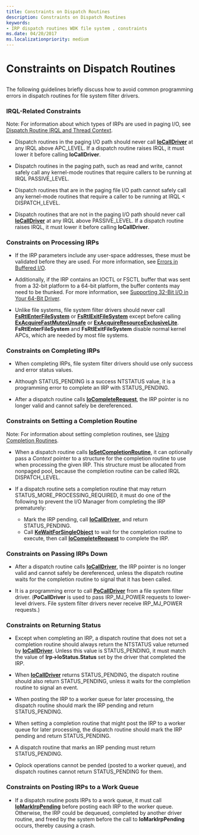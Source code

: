 ```yaml
---
title: Constraints on Dispatch Routines
description: Constraints on Dispatch Routines
keywords:
- IRP dispatch routines WDK file system , constraints
ms.date: 04/20/2017
ms.localizationpriority: medium
---
```


# Constraints on Dispatch Routines


## <span id="ddk_constraints_on_dispatch_routines_if"></span><span id="DDK_CONSTRAINTS_ON_DISPATCH_ROUTINES_IF"></span>


The following guidelines briefly discuss how to avoid common programming errors in dispatch routines for file system filter drivers.

### <span id="IRQL-Related_Constraints"></span><span id="irql-related_constraints"></span><span id="IRQL-RELATED_CONSTRAINTS"></span>IRQL-Related Constraints

Note: For information about which types of IRPs are used in paging I/O, see [Dispatch Routine IRQL and Thread Context](dispatch-routine-irql-and-thread-context.md).

-   Dispatch routines in the paging I/O path should never call [**IoCallDriver**](/windows-hardware/drivers/ddi/wdm/nf-wdm-iocalldriver) at any IRQL above APC\_LEVEL. If a dispatch routine raises IRQL, it must lower it before calling **IoCallDriver**.

-   Dispatch routines in the paging path, such as read and write, cannot safely call any kernel-mode routines that require callers to be running at IRQL PASSIVE\_LEVEL.

-   Dispatch routines that are in the paging file I/O path cannot safely call any kernel-mode routines that require a caller to be running at IRQL &lt; DISPATCH\_LEVEL.

-   Dispatch routines that are not in the paging I/O path should never call [**IoCallDriver**](/windows-hardware/drivers/ddi/wdm/nf-wdm-iocalldriver) at any IRQL above PASSIVE\_LEVEL. If a dispatch routine raises IRQL, it must lower it before calling **IoCallDriver**.

### <span id="Constraints_on_Processing_IRPs"></span><span id="constraints_on_processing_irps"></span><span id="CONSTRAINTS_ON_PROCESSING_IRPS"></span>Constraints on Processing IRPs

-   If the IRP parameters include any user-space addresses, these must be validated before they are used. For more information, see [Errors in Buffered I/O](../kernel/failure-to-check-the-size-of-buffers.md).

-   Additionally, if the IRP contains an IOCTL or FSCTL buffer that was sent from a 32-bit platform to a 64-bit platform, the buffer contents may need to be thunked. For more information, see [Supporting 32-Bit I/O in Your 64-Bit Driver](../kernel/supporting-32-bit-i-o-in-your-64-bit-driver.md).

-   Unlike file systems, file system filter drivers should never call [**FsRtlEnterFileSystem**](./fsrtlenterfilesystem.md) or [**FsRtlExitFileSystem**](./fsrtlexitfilesystem.md) except before calling [**ExAcquireFastMutexUnsafe**](/previous-versions/windows/hardware/drivers/ff544340(v=vs.85)) or [**ExAcquireResourceExclusiveLite**](/previous-versions/ff544351(v=vs.85)). **FsRtlEnterFileSystem** and **FsRtlExitFileSystem** disable normal kernel APCs, which are needed by most file systems.

### <span id="Constraints_on_Completing_IRPs"></span><span id="constraints_on_completing_irps"></span><span id="CONSTRAINTS_ON_COMPLETING_IRPS"></span>Constraints on Completing IRPs

-   When completing IRPs, file system filter drivers should use only success and error status values.

-   Although STATUS\_PENDING is a success NTSTATUS value, it is a programming error to complete an IRP with STATUS\_PENDING.

-   After a dispatch routine calls [**IoCompleteRequest**](/windows-hardware/drivers/ddi/wdm/nf-wdm-iocompleterequest), the IRP pointer is no longer valid and cannot safely be dereferenced.

### <span id="Constraints_on_Setting_a_Completion_Routine"></span><span id="constraints_on_setting_a_completion_routine"></span><span id="CONSTRAINTS_ON_SETTING_A_COMPLETION_ROUTINE"></span>Constraints on Setting a Completion Routine

Note: For information about setting completion routines, see [Using Completion Routines](using-irp-completion-routines.md).

-   When a dispatch routine calls [**IoSetCompletionRoutine**](/windows-hardware/drivers/ddi/wdm/nf-wdm-iosetcompletionroutine), it can optionally pass a *Context* pointer to a structure for the completion routine to use when processing the given IRP. This structure must be allocated from nonpaged pool, because the completion routine can be called IRQL DISPATCH\_LEVEL.

-   If a dispatch routine sets a completion routine that may return STATUS\_MORE\_PROCESSING\_REQUIRED, it must do one of the following to prevent the I/O Manager from completing the IRP prematurely:
    -   Mark the IRP pending, call [**IoCallDriver**](/windows-hardware/drivers/ddi/wdm/nf-wdm-iocalldriver), and return STATUS\_PENDING.
    -   Call [**KeWaitForSingleObject**](/windows-hardware/drivers/ddi/wdm/nf-wdm-kewaitforsingleobject) to wait for the completion routine to execute, then call [**IoCompleteRequest**](/windows-hardware/drivers/ddi/wdm/nf-wdm-iocompleterequest) to complete the IRP.

### <span id="Constraints_on_Passing_IRPs_Down"></span><span id="constraints_on_passing_irps_down"></span><span id="CONSTRAINTS_ON_PASSING_IRPS_DOWN"></span>Constraints on Passing IRPs Down

-   After a dispatch routine calls [**IoCallDriver**](/windows-hardware/drivers/ddi/wdm/nf-wdm-iocalldriver), the IRP pointer is no longer valid and cannot safely be dereferenced, unless the dispatch routine waits for the completion routine to signal that it has been called.

-   It is a programming error to call [**PoCallDriver**](/windows-hardware/drivers/ddi/ntifs/nf-ntifs-pocalldriver) from a file system filter driver. (**PoCallDriver** is used to pass IRP\_MJ\_POWER requests to lower-level drivers. File system filter drivers never receive IRP\_MJ\_POWER requests.)

### <span id="Constraints_on_Returning_Status"></span><span id="constraints_on_returning_status"></span><span id="CONSTRAINTS_ON_RETURNING_STATUS"></span>Constraints on Returning Status

-   Except when completing an IRP, a dispatch routine that does not set a completion routine should always return the NTSTATUS value returned by [**IoCallDriver**](/windows-hardware/drivers/ddi/wdm/nf-wdm-iocalldriver). Unless this value is STATUS\_PENDING, it must match the value of **Irp-&gt;IoStatus.Status** set by the driver that completed the IRP.

-   When [**IoCallDriver**](/windows-hardware/drivers/ddi/wdm/nf-wdm-iocalldriver) returns STATUS\_PENDING, the dispatch routine should also return STATUS\_PENDING, unless it waits for the completion routine to signal an event.

-   When posting the IRP to a worker queue for later processing, the dispatch routine should mark the IRP pending and return STATUS\_PENDING.

-   When setting a completion routine that might post the IRP to a worker queue for later processing, the dispatch routine should mark the IRP pending and return STATUS\_PENDING.

-   A dispatch routine that marks an IRP pending must return STATUS\_PENDING.

-   Oplock operations cannot be pended (posted to a worker queue), and dispatch routines cannot return STATUS\_PENDING for them.

### <span id="Constraints_on_Posting_IRPs_to_a_Work_Queue"></span><span id="constraints_on_posting_irps_to_a_work_queue"></span><span id="CONSTRAINTS_ON_POSTING_IRPS_TO_A_WORK_QUEUE"></span>Constraints on Posting IRPs to a Work Queue

-   If a dispatch routine posts IRPs to a work queue, it must call [**IoMarkIrpPending**](/windows-hardware/drivers/ddi/wdm/nf-wdm-iomarkirppending) before posting each IRP to the worker queue. Otherwise, the IRP could be dequeued, completed by another driver routine, and freed by the system before the call to **IoMarkIrpPending** occurs, thereby causing a crash.

